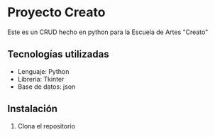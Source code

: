 # Proyecto Creato

Este es un CRUD hecho en python para la Escuela de Artes "Creato"

## Tecnologías utilizadas

* Lenguaje: Python
* Libreria: Tkinter
* Base de datos: json

## Instalación

1. Clona el repositorio